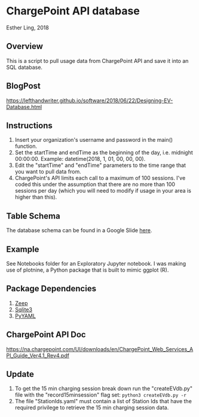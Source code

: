# ChargePoint API database
Esther Ling, 2018

## Overview
This is a script to pull usage data from ChargePoint API and save it into an SQL database. 

## BlogPost
https://lefthandwriter.github.io/software/2018/06/22/Designing-EV-Database.html

## Instructions
1. Insert your organization's username and password in the main() function.
2. Set the startTime and endTime as the beginning of the day, i.e. midnight 00:00:00. Example: datetime(2018, 1, 01, 00, 00, 00).
3. Edit the "startTime" and "endTime" parameters to the time range that you want to pull data from.
4. ChargePoint's API limits each call to a maximum of 100 sessions. I've coded this under the assumption that there are no more than 100 sessions per day (which you will need to modify if usage in your area is higher than this).

## Table Schema
The database schema can be found in a Google Slide [here](https://docs.google.com/presentation/d/1P1bULtDGcgMSYChIWzFjT7LfT-BbQs-qWxjKsioeGKc/edit?usp=sharing).

## Example
See Notebooks folder for an Exploratory Jupyter notebook. I was making use of plotnine, a Python package that is built to mimic ggplot (R).

## Package Dependencies
1. [Zeep](https://github.com/mvantellingen/python-zeep)
2. [Sqlite3](https://docs.python.org/2/library/sqlite3.html)
3. [PyYAML](https://pypi.org/project/PyYAML/)

## ChargePoint API Doc
https://na.chargepoint.com/UI/downloads/en/ChargePoint_Web_Services_API_Guide_Ver4.1_Rev4.pdf


## Update

1. To get the 15 min charging session break down run the "createEVdb.py" file with the "record15minsession" flag set: `python3 createEVdb.py -r`
2. The file "StationIds.yaml" must contain a list of Station Ids that have the required privilege to retrieve the 15 min charging session data.


